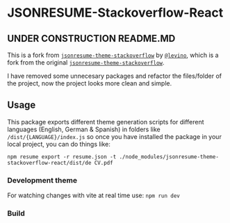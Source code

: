 # JSONRESUME-Stackoverflow-React

## UNDER CONSTRUCTION README.MD

This is a fork from [`jsonresume-theme-stackoverflow`](https://github.com/levino/jsonresume-theme-stackoverflow-react) by [`@levino`](https://github.com/levino), which is a fork from the original [`jsonresume-theme-stackoverflow`](https://www.npmjs.com/package/jsonresume-theme-stackoverflow).

I have removed some unnecesary packages and refactor the files/folder of the project, now the project looks more clean and simple.

## Usage

This package exports different theme generation scripts for different languages (English, German & Spanish) in folders like `/dist/{LANGUAGE}/index.js` so once you have installed the package in your local project, you can do things like:

```
npm resume export -r resume.json -t ./node_modules/jsonresume-theme-stackoverflow-react/dist/de CV.pdf
```

### Development theme

For watching changes with vite at real time use: `npm run dev`

### Build
